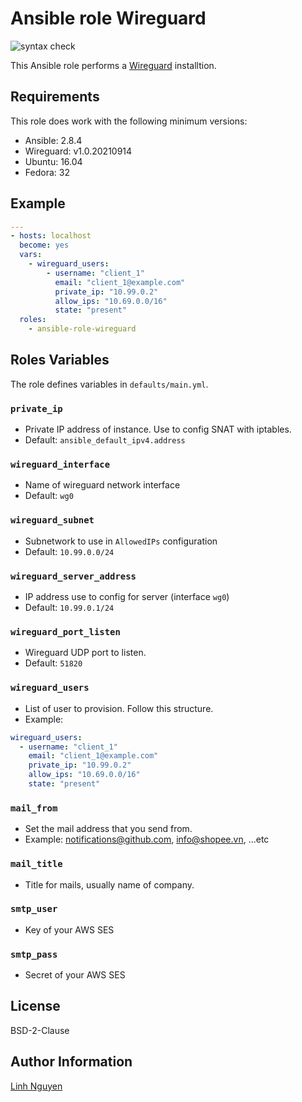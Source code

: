# Ansible role Wireguard

![syntax check](https://github.com/tanlinhnd/ansible-role-wireguard/actions/workflows/main.yml/badge.svg)

This Ansible role performs a [Wireguard](https://www.wireguard.com/) installtion.

## Requirements

This role does work with the following minimum versions:

* Ansible: 2.8.4
* Wireguard: v1.0.20210914
* Ubuntu: 16.04
* Fedora: 32

## Example

```yaml
---
- hosts: localhost
  become: yes
  vars:
    - wireguard_users:
        - username: "client_1"
          email: "client_1@example.com"
          private_ip: "10.99.0.2"
          allow_ips: "10.69.0.0/16"
          state: "present"
  roles:
    - ansible-role-wireguard
```

## Roles Variables

The role defines variables in `defaults/main.yml`.

### `private_ip`

- Private IP address of instance. Use to config SNAT with iptables.
- Default: `ansible_default_ipv4.address`

### `wireguard_interface`

- Name of wireguard network interface
- Default: `wg0`

### `wireguard_subnet`

- Subnetwork to use in `AllowedIPs` configuration
- Default: `10.99.0.0/24`

### `wireguard_server_address`

- IP address use to config for server (interface `wg0`)
- Default: `10.99.0.1/24`

### `wireguard_port_listen`

- Wireguard UDP port to listen.
- Default: `51820`

### `wireguard_users`

- List of user to provision. Follow this structure.
- Example:

```yaml
wireguard_users:
  - username: "client_1"
    email: "client_1@example.com"
    private_ip: "10.99.0.2"
    allow_ips: "10.69.0.0/16"
    state: "present"
```
### `mail_from`

- Set the mail address that you send from.
- Example: notifications@github.com, info@shopee.vn, ...etc

### `mail_title`

- Title for mails, usually name of company.

### `smtp_user`

- Key of your AWS SES

### `smtp_pass`

- Secret of your AWS SES


## License

BSD-2-Clause

## Author Information

[Linh Nguyen](https://blog.dmesg.sh)